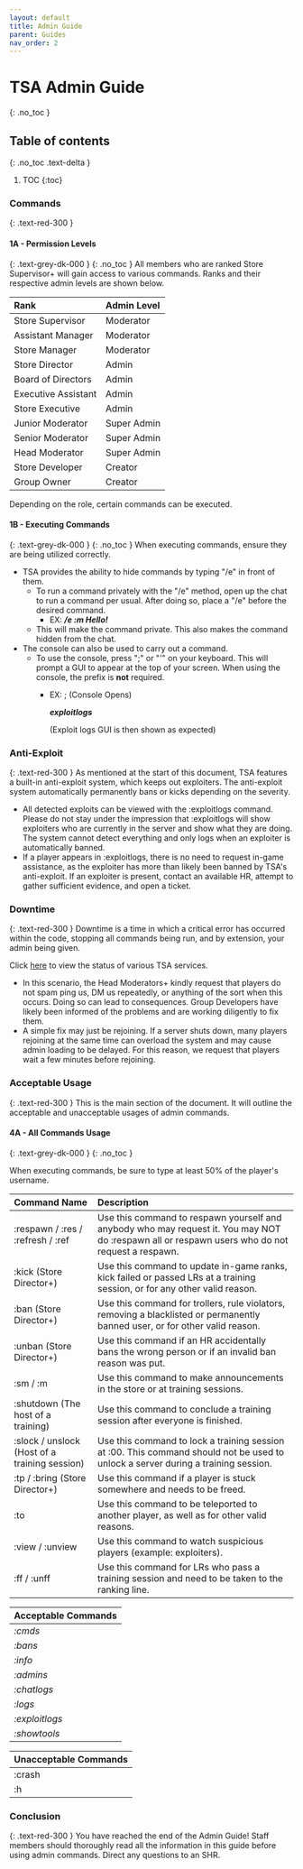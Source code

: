 ```yaml
---
layout: default
title: Admin Guide
parent: Guides
nav_order: 2
---
```


# TSA Admin Guide
{: .no_toc }

## Table of contents
{: .no_toc .text-delta }

1. TOC
{:toc}

### Commands
{: .text-red-300 }
#### 1A - Permission Levels
{: .text-grey-dk-000 }
{: .no_toc }
All members who are ranked Store Supervisor+ will gain access to various commands. Ranks and their respective admin levels are shown below. 

| Rank        | Admin Level         | 
|:-------------|:------------------|
| Store Supervisor           | Moderator | 
| Assistant Manager | Moderator   | 
| Store Manager           | Moderator     | 
| Store Director          | Admin | 
| Board of Directors          | Admin | 
| Executive Assistant           | Admin | 
| Store Executive         | Admin | 
| Junior Moderator           | Super Admin | 
| Senior Moderator          | Super Admin | 
| Head Moderator           | Super Admin | 
| Store Developer          | Creator | 
| Group Owner           | Creator | 

Depending on the role, certain commands can be executed.

#### 1B - Executing Commands
{: .text-grey-dk-000 }
{: .no_toc }
When executing commands, ensure they are being utilized correctly. 

* TSA provides the ability to hide commands by typing "/e" in front of them.
  * To run a command privately with the "/e" method, open up the chat to run a command per usual. After doing so, place a "/e" before the desired command.
    * EX:  **_/e :m Hello!_**
  * This will make the command private. This also makes the command hidden from the chat.
* The console can also be used to carry out a command. 
  * To use the console, press ";" or "'" on your keyboard. This will prompt a GUI to appear at the top of your screen. When using the console, the prefix is **not** required. 
    * EX: ; (Console Opens) 
      
      **_exploitlogs_**

      (Exploit logs GUI is then shown as expected) 
      
### Anti-Exploit
{: .text-red-300 }
As mentioned at the start of this document, TSA features a built-in anti-exploit system, which keeps out exploiters. The anti-exploit system automatically permanently bans or kicks depending on the severity. 

* All detected exploits can be viewed with the :exploitlogs command. Please do not stay under the impression that :exploitlogs will show exploiters who are currently in the server and show what they are doing. The system cannot detect everything and only logs when an exploiter is automatically banned.
* If a player appears in :exploitlogs, there is no need to request in-game assistance, as the exploiter has more than likely been banned by TSA's anti-exploit. If an exploiter is present, contact an available HR, attempt to gather sufficient evidence, and open a ticket.

### Downtime
{: .text-red-300 }
Downtime is a time in which a critical error has occurred within the code, stopping all commands being run, and by extension, your admin being given.

Click [here](https://status.bloxstreet.store) to view the status of various TSA services.

* In this scenario, the Head Moderators+ kindly request that players do not spam ping us, DM us repeatedly, or anything of the sort when this occurs. Doing so can lead to consequences. Group Developers have likely been informed of the problems and are working diligently to fix them. 
* A simple fix may just be rejoining. If a server shuts down, many players rejoining at the same time can overload the system and may cause admin loading to be delayed. For this reason, we request that players wait a few minutes before rejoining.

### Acceptable Usage
{: .text-red-300 }
This is the main section of the document. It will outline the acceptable and unacceptable usages of admin commands.

#### 4A - All Commands Usage
{: .text-grey-dk-000 }
{: .no_toc }

When executing commands, be sure to type at least 50% of the player's username.


| Command Name | Description |
|:-------------|:------------|
| :respawn / :res / :refresh / :ref | Use this command to respawn yourself and anybody who may request it. You may NOT do :respawn all or respawn users who do not request a respawn. |
| :kick (Store Director+) | Use this command to update in-game ranks, kick failed or passed LRs at a training session, or for any other valid reason. |
| :ban (Store Director+) | Use this command for trollers, rule violators, removing a blacklisted or permanently banned user, or for  other valid reason. |
| :unban (Store Director+) | Use this command if an HR accidentally bans the wrong person or if an invalid ban reason was put. | 
| :sm / :m  | Use this command to make announcements in the store or at training sessions. | 
| :shutdown (The host of a training) | Use this command to conclude a training session after everyone is finished. |
| :slock / unslock (Host of a training session) | Use this command to lock a training session at :00. This command should not be used to unlock a server during a training session. |
| :tp / :bring (Store Director+) | Use this command if a player is stuck somewhere and needs to be freed. |
| :to | Use this command to be teleported to another player, as well as for other valid reasons. |
| :view / :unview | Use this command to watch suspicious players (example: exploiters). | 
| :ff / :unff | Use this command for LRs who pass a training session and need to be taken to the ranking line. | 



| Acceptable Commands       |
|:-------------|
| _:cmds_ |
| _:bans_           |
| _:info_         |
| _:admins_           |
| _:chatlogs_           |
| _:logs_           |
| _:exploitlogs_           | 
| _:showtools_ | 



| Unacceptable Commands       |
|:-------------|
| :crash |
| :h |

### Conclusion
{: .text-red-300 }
You have reached the end of the Admin Guide! Staff members should thoroughly read all the information in this guide before using admin commands. Direct any questions to an SHR.
